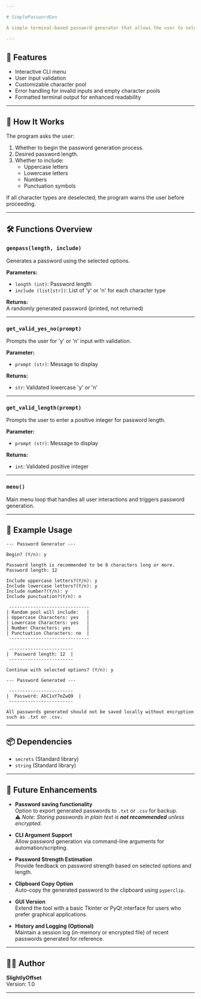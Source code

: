 ```yaml
---

# SimplePasswordGen

A simple terminal-based password generator that allows the user to select which character types to include (uppercase, lowercase, numbers, punctuation) and generates a random password based on those preferences.

---
```


## 📌 Features

- Interactive CLI menu
- User input validation
- Customizable character pool
- Error handling for invalid inputs and empty character pools
- Formatted terminal output for enhanced readability

---

## 🧠 How It Works

The program asks the user:

1. Whether to begin the password generation process.
2. Desired password length.
3. Whether to include:
   - Uppercase letters
   - Lowercase letters
   - Numbers
   - Punctuation symbols

If all character types are deselected, the program warns the user before proceeding.

---

## 🛠 Functions Overview

### `genpass(length, include)`
Generates a password using the selected options.

**Parameters:**
- `length (int)`: Password length
- `include (list[str])`: List of 'y' or 'n' for each character type

**Returns:**  
A randomly generated password (printed, not returned)

---

### `get_valid_yes_no(prompt)`
Prompts the user for 'y' or 'n' input with validation.

**Parameter:**  
- `prompt (str)`: Message to display

**Returns:**  
- `str`: Validated lowercase 'y' or 'n'

---

### `get_valid_length(prompt)`
Prompts the user to enter a positive integer for password length.

**Parameter:**  
- `prompt (str)`: Message to display

**Returns:**  
- `int`: Validated positive integer

---

### `menu()`
Main menu loop that handles all user interactions and triggers password generation.

---

## 🧪 Example Usage

```
--- Password Generator ---

Begin? (Y/n): y

Password length is recommended to be 8 characters long or more.
Password length: 12

Include uppercase letters?(Y/n): y
Include lowercase letters?(Y/n): y
Include number?(Y/n): y
Include punctuation?(Y/n): n

 ------------------------------
| Random pool will include:   |
| Uppercase Characters: yes   |
| Lowercase Characters: yes   |
| Number Characters: yes      |
| Punctuation Characters: no  |
 ------------------------------

 ------------------------ 
|  Password length: 12  |
 ------------------------

Continue with selected options? (Y/n): y

--- Password Generated ---

 ------------------------ 
|  Password: AbC1xY7eZwQ9  |
 ------------------------

All passwords generated should not be saved locally without encryption such as .txt or .csv.
```

---

## 📦 Dependencies

- `secrets` (Standard library)
- `string` (Standard library)

---

## 🧩 Future Enhancements

- **Password saving functionality**  
  Option to export generated passwords to `.txt` or `.csv` for backup.  
  ⚠️ _Note: Storing passwords in plain text is **not recommended** unless encrypted._

- **CLI Argument Support**  
  Allow password generation via command-line arguments for automation/scripting.

- **Password Strength Estimation**  
  Provide feedback on password strength based on selected options and length.

- **Clipboard Copy Option**  
  Auto-copy the generated password to the clipboard using `pyperclip`.

- **GUI Version**  
  Extend the tool with a basic Tkinter or PyQt interface for users who prefer graphical applications.

- **History and Logging (Optional)**  
  Maintain a session log (in-memory or encrypted file) of recent passwords generated for reference.

---

## 🧑‍💻 Author

**SlightlyOffset**  
Version: 1.0

---
